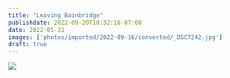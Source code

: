 ```yaml
---
title: "Leaving Bainbridge"
publishdate: 2022-09-20T18:32:16-07:00
date: 2022-05-31
images: ['photos/imported/2022-09-16/converted/_DSC7242.jpg']
draft: true
---
```


![](../photos/imported/2022-05-31/converted/DSC05839.jpg)